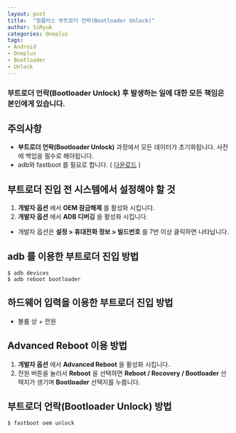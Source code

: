 ```yaml
---
layout: post
title:  "원플러스 부트로더 언락(Bootloader Unlock)"
author: SiRyuA
categories: Oneplus
tags:
- Android
- Oneplus
- Bootloader
- Unlock
---
```


### **부트로더 언락(Bootloader Unlock)** 후 발생하는 일에 대한 모든 책임은 본인에게 있습니다.

## 주의사항

* **부트로더 언락(Bootloader Unlock)** 과정에서 모든 데이터가 초기화됩니다. 사전에 백업을 필수로 해야됩니다.
* adb와 fastboot 를 필요로 합니다. ( [다운로드](/android/android-what-is-adb.html) )


## 부트로더 진입 전 시스템에서 설정해야 할 것
1. **개발자 옵션** 에서 **OEM 잠금해제** 를 활성화 시킵니다.
2. **개발자 옵션** 에서 **ADB 디버깅** 을 활성화 시킵니다.

* 개발자 옵션은 **설정 > 휴대전화 정보 > 빌드번호** 를 7번 이상 클릭하면 나타납니다.


## adb 를 이용한 부트로더 진입 방법
~~~~
$ adb devices
$ adb reboot bootloader
~~~~

## 하드웨어 입력을 이용한 부트로더 진입 방법

* 볼륨 상 + 전원


## Advanced Reboot 이용 방법

1. **개발자 옵션** 에서 **Advanced Reboot** 을 활성화 시킵니다.
2. 전원 버튼을 눌러서 **Reboot** 을 선택하면 **Reboot / Recovery / Bootloader** 선택지가 생기며 **Bootloader** 선택지를 누릅니다.


## 부트로더 언락(Bootloader Unlock) 방법
~~~~
$ fastboot oem unlock
~~~~
